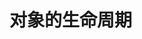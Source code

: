 

# 对象的生命周期  
<!-- 

Java 对象的生命周期
https://blog.csdn.net/moneyshi/article/details/53033578
★★★ java类和对象的生命周期
https://blog.csdn.net/yanliguoyifang/article/details/80964237
-->